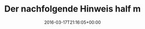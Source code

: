 ---
retweeted: false
source: <a href="https://about.twitter.com/products/tweetdeck" rel="nofollow">TweetDeck</a>
entities:
  user_mentions: []
  urls: []
  symbols: []
  media:
  - expanded_url: https://twitter.com/bascht/status/710575457905856513/photo/1
    indices:
    - '103'
    - '126'
    url: https://t.co/zfcFOnu1fX
    media_url: http://pbs.twimg.com/media/Cdx4ipNWwAAaNDy.jpg
    id_str: '710575377790451712'
    id: '710575377790451712'
    media_url_https: https://pbs.twimg.com/media/Cdx4ipNWwAAaNDy.jpg
    sizes:
      large:
        w: '1308'
        h: '665'
        resize: fit
      medium:
        w: '1200'
        h: '610'
        resize: fit
      thumb:
        w: '150'
        h: '150'
        resize: crop
      small:
        w: '680'
        h: '346'
        resize: fit
    type: photo
    display_url: pic.twitter.com/zfcFOnu1fX
  hashtags: []
display_text_range:
- '0'
- '126'
favorite_count: '0'
id_str: '710575457905856513'
truncated: false
retweet_count: '0'
id: '710575457905856513'
possibly_sensitive: false
created_at: Thu Mar 17 21:16:05 +0000 2016
favorited: false
full_text: Der nachfolgende Hinweis half mir weiter, aber ich weiß nicht ob das so
  im Sinne des Erfinders war. :D
lang: de
extended_entities:
  media:
  - expanded_url: https://twitter.com/bascht/status/710575457905856513/photo/1
    indices:
    - '103'
    - '126'
    url: https://t.co/zfcFOnu1fX
    media_url: http://pbs.twimg.com/media/Cdx4ipNWwAAaNDy.jpg
    id_str: '710575377790451712'
    id: '710575377790451712'
    media_url_https: https://pbs.twimg.com/media/Cdx4ipNWwAAaNDy.jpg
    sizes:
      large:
        w: '1308'
        h: '665'
        resize: fit
      medium:
        w: '1200'
        h: '610'
        resize: fit
      thumb:
        w: '150'
        h: '150'
        resize: crop
      small:
        w: '680'
        h: '346'
        resize: fit
    type: photo
    display_url: pic.twitter.com/zfcFOnu1fX
tags:
- pesos:twitter
date: '2016-03-17T21:16:05+00:00'
src: https://twitter.com/bascht/status/710575457905856513
original_url: https://twitter.com/bascht/status/710575457905856513
type: twitter_tweet
media_url: https://img.bascht.com/twitter/pbs.twimg.com/media/Cdx4ipNWwAAaNDy.jpg
text: Der nachfolgende Hinweis half mir weiter, aber ich weiß nicht ob das so im Sinne
  des Erfinders war. :D
title: Der nachfolgende Hinweis half m

---